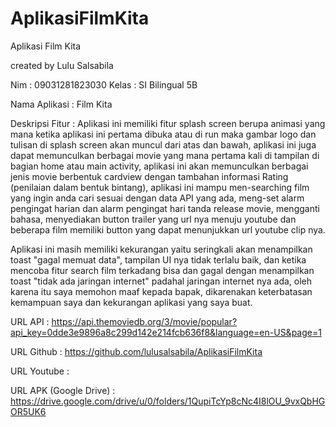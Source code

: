 # AplikasiFilmKita
Aplikasi Film Kita

created by Lulu Salsabila

Nim : 09031281823030
Kelas : SI Bilingual 5B

Nama Aplikasi : Film Kita

Deskripsi Fitur :
Aplikasi ini memiliki fitur splash screen berupa animasi yang mana 
ketika aplikasi ini pertama dibuka atau di run maka gambar logo dan tulisan di splash screen akan muncul dari atas dan bawah, 
aplikasi ini juga dapat memunculkan berbagai movie yang mana pertama kali di tampilan di bagian home atau main activity, 
aplikasi ini akan memunculkan berbagai jenis movie berbentuk cardview dengan tambahan informasi Rating (penilaian dalam bentuk bintang), 
aplikasi ini mampu men-searching film yang ingin anda cari sesuai dengan data API yang ada, 
meng-set alarm pengingat harian dan alarm pengingat hari tanda release movie, 
mengganti bahasa, menyediakan button trailer yang url nya menuju youtube dan beberapa film memiliki button yang dapat menunjukkan url youtube clip nya. 

Aplikasi ini masih memiliki kekurangan yaitu seringkali akan menampilkan toast "gagal memuat data", tampilan UI nya tidak terlalu baik, dan ketika mencoba fitur search film terkadang bisa dan gagal dengan menampilkan toast "tidak ada jaringan internet" padahal jaringan internet nya ada, oleh karena itu saya memohon maaf kepada bapak, dikarenakan keterbatasan kemampuan saya dan kekurangan aplikasi yang saya buat.

URL API : https://api.themoviedb.org/3/movie/popular?api_key=0dde3e9896a8c299d142e214fcb636f8&language=en-US&page=1

URL Github : https://github.com/lulusalsabila/AplikasiFilmKita

URL Youtube : 

URL APK (Google Drive) : https://drive.google.com/drive/u/0/folders/1QupiTcYp8cNc4I8lOU_9vxQbHGOR5UK6


